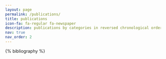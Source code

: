 ```yaml
---
layout: page
permalink: /publications/
title: publications
icon-fa: fa-regular fa-newspaper
description: publications by categories in reversed chronological order. generated by jekyll-scholar.
nav: true
nav_order: 2
---
```


<!-- _pages/publications.md -->
<div class="publications">

{% bibliography %}

</div>
